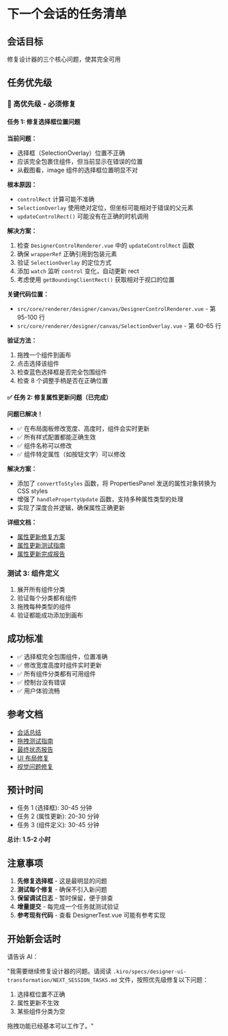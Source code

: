 # 下一个会话的任务清单

## 会话目标

修复设计器的三个核心问题，使其完全可用

## 任务优先级

### 🔴 高优先级 - 必须修复

#### 任务 1: 修复选择框位置问题

**当前问题：**

- 选择框（SelectionOverlay）位置不正确
- 应该完全包裹住组件，但当前显示在错误的位置
- 从截图看，image 组件的选择框位置明显不对

**根本原因：**

- `controlRect` 计算可能不准确
- `SelectionOverlay` 使用绝对定位，但坐标可能相对于错误的父元素
- `updateControlRect()` 可能没有在正确的时机调用

**解决方案：**

1. 检查 `DesignerControlRenderer.vue` 中的 `updateControlRect` 函数
2. 确保 `wrapperRef` 正确引用到包装元素
3. 验证 `SelectionOverlay` 的定位方式
4. 添加 `watch` 监听 `control` 变化，自动更新 rect
5. 考虑使用 `getBoundingClientRect()` 获取相对于视口的位置

**关键代码位置：**

- `src/core/renderer/designer/canvas/DesignerControlRenderer.vue` - 第 95-100 行
- `src/core/renderer/designer/canvas/SelectionOverlay.vue` - 第 60-65 行

**验证方法：**

1. 拖拽一个组件到画布
2. 点击选择该组件
3. 检查蓝色选择框是否完全包围组件
4. 检查 8 个调整手柄是否在正确位置

#### ✅ 任务 2: 修复属性更新问题（已完成）

**问题已解决！**

- ✅ 在布局面板修改宽度、高度时，组件会实时更新
- ✅ 所有样式配置都能正确生效
- ✅ 组件名称可以修改
- ✅ 组件特定属性（如按钮文字）可以修改

**解决方案：**

- 添加了 `convertToStyles` 函数，将 PropertiesPanel 发送的属性对象转换为 CSS styles
- 增强了 `handlePropertyUpdate` 函数，支持多种属性类型的处理
- 实现了深度合并逻辑，确保属性正确更新

**详细文档：**

- [属性更新修复方案](./PROPERTY_UPDATE_FIX.md)
- [属性更新测试指南](./PROPERTY_UPDATE_TEST_GUIDE.md)
- [属性更新完成报告](./PROPERTY_UPDATE_COMPLETE.md)

### 测试 3: 组件定义

1. 展开所有组件分类
2. 验证每个分类都有组件
3. 拖拽每种类型的组件
4. 验证都能成功添加到画布

## 成功标准

- ✅ 选择框完全包围组件，位置准确
- ✅ 修改宽度高度时组件实时更新
- ✅ 所有组件分类都有可用组件
- ✅ 控制台没有错误
- ✅ 用户体验流畅

## 参考文档

- [会话总结](./SESSION_SUMMARY.md)
- [拖拽测试指南](./DRAG_TEST_GUIDE.md)
- [最终状态报告](./FINAL_STATUS.md)
- [UI 布局修复](./UI_LAYOUT_FIX.md)
- [视觉问题修复](./VISUAL_FIXES.md)

## 预计时间

- 任务 1 (选择框): 30-45 分钟
- 任务 2 (属性更新): 20-30 分钟
- 任务 3 (组件定义): 30-45 分钟

**总计: 1.5-2 小时**

## 注意事项

1. **先修复选择框** - 这是最明显的问题
2. **测试每个修复** - 确保不引入新问题
3. **保留调试日志** - 暂时保留，便于排查
4. **增量提交** - 每完成一个任务就测试验证
5. **参考现有代码** - 查看 DesignerTest.vue 可能有参考实现

## 开始新会话时

请告诉 AI：

"我需要继续修复设计器的问题。请阅读 `.kiro/specs/designer-ui-transformation/NEXT_SESSION_TASKS.md` 文件，按照优先级修复以下问题：

1. 选择框位置不正确
2. 属性更新不生效
3. 某些组件分类为空

拖拽功能已经基本可以工作了。"
